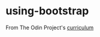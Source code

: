 # using-bootstrap
From The Odin Project's [curriculum](https://www.theodinproject.com/courses/html5-and-css3/lessons/using-bootstrap)
